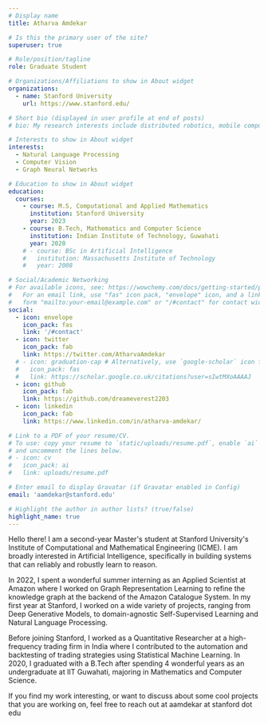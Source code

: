 ```yaml
---
# Display name
title: Atharva Amdekar

# Is this the primary user of the site?
superuser: true

# Role/position/tagline
role: Graduate Student

# Organizations/Affiliations to show in About widget
organizations:
  - name: Stanford University
    url: https://www.stanford.edu/

# Short bio (displayed in user profile at end of posts)
# bio: My research interests include distributed robotics, mobile computing and programmable matter.

# Interests to show in About widget
interests:
  - Natural Language Processing
  - Computer Vision
  - Graph Neural Networks

# Education to show in About widget
education:
  courses:
    - course: M.S, Computational and Applied Mathematics
      institution: Stanford University
      year: 2023
    - course: B.Tech, Mathematics and Computer Science
      institution: Indian Institute of Technology, Guwahati
      year: 2020
    # - course: BSc in Artificial Intelligence
    #   institution: Massachusetts Institute of Technology
    #   year: 2008

# Social/Academic Networking
# For available icons, see: https://wowchemy.com/docs/getting-started/page-builder/#icons
#   For an email link, use "fas" icon pack, "envelope" icon, and a link in the
#   form "mailto:your-email@example.com" or "/#contact" for contact widget.
social:
  - icon: envelope
    icon_pack: fas
    link: '/#contact'
  - icon: twitter
    icon_pack: fab
    link: https://twitter.com/AtharvaAmdekar
  # - icon: graduation-cap # Alternatively, use `google-scholar` icon from `ai` icon pack
  #   icon_pack: fas
  #   link: https://scholar.google.co.uk/citations?user=sIwtMXoAAAAJ
  - icon: github
    icon_pack: fab
    link: https://github.com/dreameverest2203
  - icon: linkedin
    icon_pack: fab
    link: https://www.linkedin.com/in/atharva-amdekar/

# Link to a PDF of your resume/CV.
# To use: copy your resume to `static/uploads/resume.pdf`, enable `ai` icons in `params.toml`,
# and uncomment the lines below.
# - icon: cv
#   icon_pack: ai
#   link: uploads/resume.pdf

# Enter email to display Gravatar (if Gravatar enabled in Config)
email: 'aamdekar@stanford.edu'

# Highlight the author in author lists? (true/false)
highlight_name: true
---
```


Hello there! I am a second-year Master's student at Stanford University's Institute of Computational and Mathematical Engineering (ICME). I am broadly interested in Artificial Intelligence, specifically in building systems that can reliably and robustly learn to reason.

In 2022, I spent a wonderful summer interning as an Applied Scientist at Amazon where I worked on Graph Representation Learning to refine the knowledge graph at the backend of the Amazon Catalogue System. In my first year at Stanford, I worked on a wide variety of projects, ranging from Deep Generative Models, to domain-agnostic Self-Supervised Learning and Natural Language Processing.  

Before joining Stanford, I worked as a Quantitative Researcher at a high-frequency trading firm in India where I contributed to the automation and backtesting of trading strategies using Statistical Machine Learning. In 2020, I graduated with a B.Tech after spending 4 wonderful years as an undergraduate at IIT Guwahati, majoring in Mathematics and Computer Science.

If you find my work interesting, or want to discuss about some cool projects that you are working on, feel free to reach out at aamdekar at stanford dot edu

<!-- {{< icon name="download" pack="fas" >}} Download my {{< staticref "uploads/resume.pdf" "newtab" >}}resumé{{< /staticref >}}. -->
